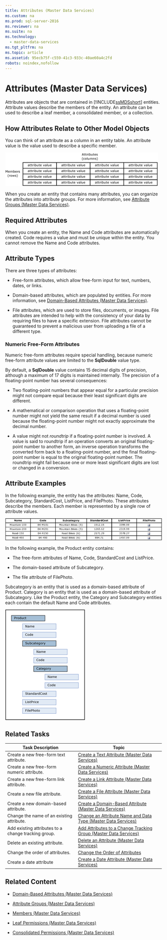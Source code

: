 ```yaml
---
title: Attributes (Master Data Services)
ms.custom: na
ms.prod: sql-server-2016
ms.reviewer: na
ms.suite: na
ms.technology: 
  - master-data-services
ms.tgt_pltfrm: na
ms.topic: article
ms.assetid: 95ecb75f-c559-41c3-933c-40ae60a4c2fd
robots: noindex,nofollow
---
```

# Attributes (Master Data Services)
  Attributes are objects that are contained in [!INCLUDE[ssMDSshort](../../Token/Other/ssMDSshort_md.md)] entities. Attribute values describe the members of the entity. An attribute can be used to describe a leaf member, a consolidated member, or a collection.  
  
## How Attributes Relate to Other Model Objects  
 You can think of an attribute as a column in an entity table. An attribute value is the value used to describe a specific member.  
  
 ![Master Data Services Entity Represented as Table](../../Images/Image/ImageNotContaina/mds_conc_entity_table.gif "mds_conc_entity_table")  
  
 When you create an entity that contains many attributes, you can organize the attributes into attribute groups. For more information, see [Attribute Groups &#40;Master Data Services&#41;](../../Topics/TopicNameNotContainA/Attribute-Groups--Master-Data-Services-.md).  
  
## Required Attributes  
 When you create an entity, the Name and Code attributes are automatically created. Code requires a value and must be unique within the entity. You cannot remove the Name and Code attributes.  
  
## Attribute Types  
 There are three types of attributes:  
  
-   Free\-form attributes, which allow free\-form input for text, numbers, dates, or links.  
  
-   Domain\-based attributes, which are populated by entities. For more information, see [Domain-Based Attributes &#40;Master Data Services&#41;](../../Topics/TopicNameNotContainA/Domain-Based-Attributes--Master-Data-Services-.md).  
  
-   File attributes, which are used to store files, documents, or images. File attributes are intended to help with the consistency of your data by requiring files to have a specific extension. File attributes cannot be guaranteed to prevent a malicious user from uploading a file of a different type.  
  
### Numeric Free\-Form Attributes  
 Numeric free\-form attributes require special handling, because numeric free\-form attribute values are limited to the **SqlDouble** value type.  
  
 By default, a **SqlDouble** value contains 15 decimal digits of precision, although a maximum of 17 digits is maintained internally. The precision of a floating\-point number has several consequences:  
  
-   Two floating\-point numbers that appear equal for a particular precision might not compare equal because their least significant digits are different.  
  
-   A mathematical or comparison operation that uses a floating\-point number might not yield the same result if a decimal number is used because the floating\-point number might not exactly approximate the decimal number.  
  
-   A value might not *roundtrip* if a floating\-point number is involved. A value is said to roundtrip if an operation converts an original floating\-point number to another form, an inverse operation transforms the converted form back to a floating\-point number, and the final floating\-point number is equal to the original floating\-point number. The roundtrip might fail because one or more least significant digits are lost or changed in a conversion.  
  
## Attribute Examples  
 In the following example, the entity has the attributes: Name, Code, Subcategory, StandardCost, ListPrice, and FilePhoto. These attributes describe the members. Each member is represented by a single row of attribute values.  
  
 ![Bike Product Entity Table](../../Images/Image/ImageNotContaina/mds_conc_entity_table_w_data.gif "mds_conc_entity_table_w_data")  
  
 In the following example, the Product entity contains:  
  
-   The free\-form attributes of Name, Code, StandardCost and ListPrice.  
  
-   The domain\-based attribute of Subcategory.  
  
-   The file attribute of FilePhoto.  
  
 Subcategory is an entity that is used as a domain\-based attribute of Product. Category is an entity that is used as a domain\-based attribute of Subcategory. Like the Product entity, the Category and Subcategory entities each contain the default Name and Code attributes.  
  
 ![Product Entity Tree Structure](../../Images/Image/ImageNotContaina/mds_conc_entity_UI.gif "mds_conc_entity_UI")  
  
## Related Tasks  
  
|Task Description|Topic|  
|----------------------|-----------|  
|Create a new free\-form text attribute.|[Create a Text Attribute &#40;Master Data Services&#41;](../../Topics/TopicNameContainA/Create-a-Text-Attribute--Master-Data-Services-.md)|  
|Create a new free\-form numeric attribute.|[Create a Numeric Attribute &#40;Master Data Services&#41;](../../Topics/TopicNameContainA/Create-a-Numeric-Attribute--Master-Data-Services-.md)|  
|Create a new free\-form link attribute.|[Create a Link Attribute &#40;Master Data Services&#41;](../../Topics/TopicNameContainA/Create-a-Link-Attribute--Master-Data-Services-.md)|  
|Create a new file attribute.|[Create a File Attribute &#40;Master Data Services&#41;](../../Topics/TopicNameContainA/Create-a-File-Attribute--Master-Data-Services-.md)|  
|Create a new domain\-based attribute.|[Create a Domain-Based Attribute &#40;Master Data Services&#41;](../../Topics/TopicNameContainA/Create-a-Domain-Based-Attribute--Master-Data-Services-.md)|  
|Change the name of an existing attribute.|[Change an Attribute Name and Data Type &#40;Master Data Services&#41;](../../Topics/TopicNameNotContainA/Change-an-Attribute-Name-and-Data-Type--Master-Data-Services-.md)|  
|Add existing attributes to a change tracking group.|[Add Attributes to a Change Tracking Group &#40;Master Data Services&#41;](../../Topics/TopicNameContainA/Add-Attributes-to-a-Change-Tracking-Group--Master-Data-Services-.md)|  
|Delete an existing attribute.|[Delete an Attribute &#40;Master Data Services&#41;](../../Topics/TopicNameNotContainA/Delete-an-Attribute--Master-Data-Services-.md)|  
|Change the order of attributes.|[Change the Order of Attributes](../../Topics/TopicNameNotContainA/Change-the-Order-of-Attributes.md)|  
|Create a date attribute|[Create a Date Attribute &#40;Master Data Services&#41;](../../Topics/TopicNameContainA/Create-a-Date-Attribute--Master-Data-Services-.md)|  
  
## Related Content  
  
-   [Domain-Based Attributes &#40;Master Data Services&#41;](../../Topics/TopicNameNotContainA/Domain-Based-Attributes--Master-Data-Services-.md)  
  
-   [Attribute Groups &#40;Master Data Services&#41;](../../Topics/TopicNameNotContainA/Attribute-Groups--Master-Data-Services-.md)  
  
-   [Members &#40;Master Data Services&#41;](../../Topics/TopicNameNotContainA/Members--Master-Data-Services-.md)  
  
-   [Leaf Permissions &#40;Master Data Services&#41;](../../Topics/TopicNameNotContainA/Leaf-Permissions--Master-Data-Services-.md)  
  
-   [Consolidated Permissions &#40;Master Data Services&#41;](../Topic/Consolidated%20Permissions%20\(Master%20Data%20Services\).md)  
  
  